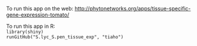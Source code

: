 To run this app on the web: http://phytonetworks.org/apps/tissue-specific-gene-expression-tomato/

To run this app in R:  
`library(shiny)`  
`runGitHub("S.lyc_S.pen_tissue_exp", "tiaho")`